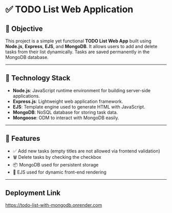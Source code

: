 # ✅ TODO List Web Application

## 📌 Objective
This project is a simple yet functional **TODO List Web App** built using **Node.js**, **Express**, **EJS**, and **MongoDB**. It allows users to add and delete tasks from their list dynamically. Tasks are saved permanently in the MongoDB database.

---

## 🧰 Technology Stack

- **Node.js**: JavaScript runtime environment for building server-side applications.
- **Express.js**: Lightweight web application framework.
- **EJS**: Template engine used to generate HTML with JavaScript.
- **MongoDB**: NoSQL database for storing task data.
- **Mongoose**: ODM to interact with MongoDB easily.

---

## 📂 Features

- ✅ Add new tasks (empty titles are not allowed via frontend validation)
- 🗑️ Delete tasks by checking the checkbox
- 📦 MongoDB used for persistent storage
- 🔄 EJS used for dynamic front-end rendering

---

## Deployment Link

https://todo-list-with-mongodb.onrender.com


